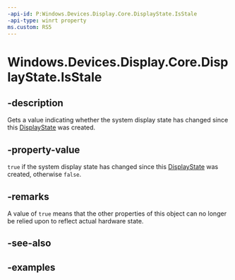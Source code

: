 ```yaml
---
-api-id: P:Windows.Devices.Display.Core.DisplayState.IsStale
-api-type: winrt property
ms.custom: RS5
---
```


<!-- Property syntax.
public bool IsStale { get; }
-->

# Windows.Devices.Display.Core.DisplayState.IsStale

## -description
Gets a value indicating whether the system display state has changed since this [DisplayState](displaystate.md) was created.

## -property-value
`true` if the system display state has changed since this [DisplayState](displaystate.md) was created, otherwise `false`.

## -remarks
A value of `true` means that the other properties of this object can no longer be relied upon to reflect actual hardware state.

## -see-also

## -examples
